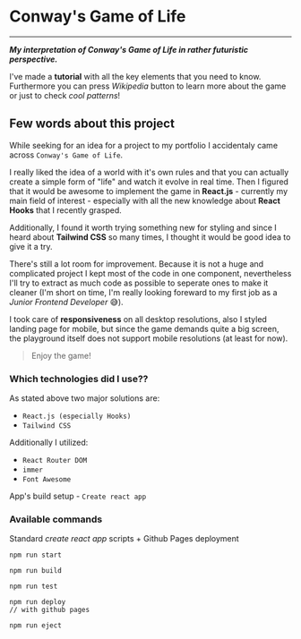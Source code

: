 # Conway's Game of Life

---

**_My interpretation of Conway's Game of Life in rather futuristic perspective._**

I've made a **tutorial** with all the key elements that you need to know. Furthermore you can press _Wikipedia_ button to learn more about the game or just to check _cool patterns_!

## Few words about this project

While seeking for an idea for a project to my portfolio I accidentaly came across `Conway's Game of Life`.

I really liked the idea of a world with it's own rules and that you can actually create a simple form of "life" and watch it evolve in real time. Then I figured that it would be awesome to implement the game in **React.js** - currently my main field of interest - especially with all the new knowledge about **React Hooks** that I recently grasped.

Additionally, I found it worth trying something new for styling and since I heard about **Tailwind CSS** so many times, I thought it would be good idea to give it a try.

There's still a lot room for improvement. Because it is not a huge and complicated project I kept most of the code in one component, nevertheless I'll try to extract as much code as possible to seperate ones to make it cleaner (I'm short on time, I'm really looking foreward to my first job as a _Junior Frontend Developer_ 😅).

I took care of **responsiveness** on all desktop resolutions, also I styled landing page for mobile, but since the game demands quite a big screen, the playground itself does not support mobile resolutions (at least for now).

> Enjoy the game!

### Which technologies did I use??

As stated above two major solutions are:

- `React.js (especially Hooks)`
- `Tailwind CSS`

Additionally I utilized:

- `React Router DOM`
- `immer`
- `Font Awesome`

App's build setup - `Create react app`

### Available commands

Standard _create react app_ scripts + Github Pages deployment

```
npm run start
```

```
npm run build
```

```
npm run test
```

```
npm run deploy
// with github pages
```

```
npm run eject
```
